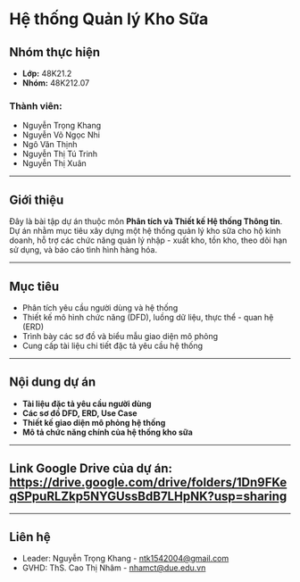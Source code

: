 # Hệ thống Quản lý Kho Sữa

## Nhóm thực hiện

- **Lớp:** 48K21.2  
- **Nhóm:** 48K212.07

### Thành viên:
- Nguyễn Trọng Khang  
- Nguyễn Võ Ngọc Nhi  
- Ngô Văn Thịnh  
- Nguyễn Thị Tú Trinh  
- Nguyễn Thị Xuân

---

## Giới thiệu

Đây là bài tập dự án thuộc môn **Phân tích và Thiết kế Hệ thống Thông tin**. Dự án nhằm mục tiêu xây dựng một hệ thống quản lý kho sữa cho hộ kinh doanh, hỗ trợ các chức năng quản lý nhập - xuất kho, tồn kho, theo dõi hạn sử dụng, và báo cáo tình hình hàng hóa.

---

## Mục tiêu

- Phân tích yêu cầu người dùng và hệ thống
- Thiết kế mô hình chức năng (DFD), luồng dữ liệu, thực thể - quan hệ (ERD)
- Trình bày các sơ đồ và biểu mẫu giao diện mô phỏng
- Cung cấp tài liệu chi tiết đặc tả yêu cầu hệ thống

---

## Nội dung dự án

- **Tài liệu đặc tả yêu cầu người dùng**
- **Các sơ đồ DFD, ERD, Use Case**
- **Thiết kế giao diện mô phỏng hệ thống**
- **Mô tả chức năng chính của hệ thống kho sữa**

---

## Link Google Drive của dự án: https://drive.google.com/drive/folders/1Dn9FKeqSPpuRLZkp5NYGUssBdB7LHpNK?usp=sharing


---

## Liên hệ
- Leader: Nguyễn Trọng Khang - ntk1542004@gmail.com
- GVHD: ThS. Cao Thị Nhâm - nhamct@due.edu.vn
